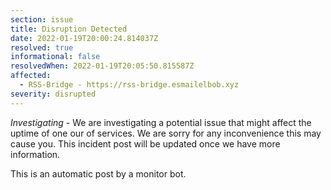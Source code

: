 ```yaml
---
section: issue
title: Disruption Detected
date: 2022-01-19T20:00:24.814037Z
resolved: true
informational: false
resolvedWhen: 2022-01-19T20:05:50.815587Z
affected:
  - RSS-Bridge - https://rss-bridge.esmailelbob.xyz
severity: disrupted
---
```

*Investigating* - We are investigating a potential issue that might affect the uptime of one our of services. We are sorry for any inconvenience this may cause you. This incident post will be updated once we have more information.

This is an automatic post by a monitor bot.
        